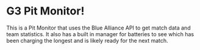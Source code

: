 # G3 Pit Monitor!

This is a Pit Monitor that uses the Blue Alliance API to get match data and team statistics. It also has a built in manager for batteries to see which has been charging the longest and is likely ready for the next match.
